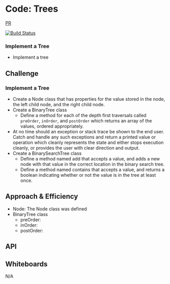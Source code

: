 # Code: Trees

[PR](https://github.com/charmedsatyr-401-advanced-javascript/data-structures-and-algorithms/pull/14)

[![Build Status](https://travis-ci.org/charmedsatyr-401-advanced-javascript/data-structures-and-algorithms.svg?branch=tree)](https://travis-ci.org/charmedsatyr-401-advanced-javascript/data-structures-and-algorithms)

### Implement a Tree
* Implement a tree

## Challenge
### Implement a Tree
* Create a Node class that has properties for the value stored in the node, the left child node, and the right child node.
* Create a BinaryTree class
  * Define a method for each of the depth first traversals called `preOrder`, `inOrder`, and `postOrder` which returns an array of the values, ordered appropriately.
* At no time should an exception or stack trace be shown to the end user. Catch and handle any such exceptions and return a printed value or operation which cleanly represents the state and either stops execution cleanly, or provides the user with clear direction and output.
* Create a BinarySearchTree class
  * Define a method named add that accepts a value, and adds a new node with that value in the correct location in the binary search tree.
  * Define a method named contains that accepts a value, and returns a boolean indicating whether or not the value is in the tree at least once.

## Approach & Efficiency
* Node: The Node class was defined
* BinaryTree class
  * preOrder:
  * inOrder:
  * postOrder: 

## API


## Whiteboards
N/A

